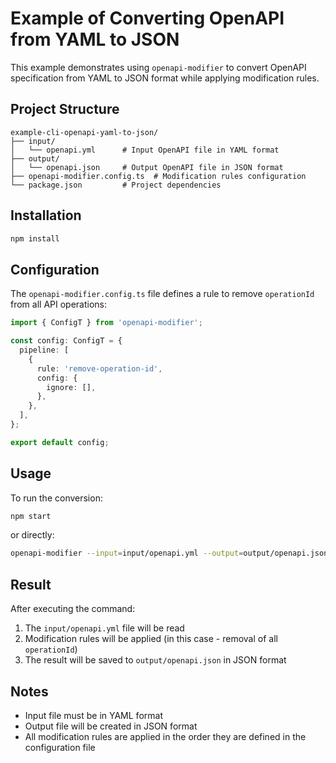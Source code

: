 # Example of Converting OpenAPI from YAML to JSON

This example demonstrates using `openapi-modifier` to convert OpenAPI specification from YAML to JSON format while applying modification rules.

## Project Structure

```
example-cli-openapi-yaml-to-json/
├── input/
│   └── openapi.yml      # Input OpenAPI file in YAML format
├── output/
│   └── openapi.json     # Output OpenAPI file in JSON format
├── openapi-modifier.config.ts  # Modification rules configuration
└── package.json         # Project dependencies
```

## Installation

```bash
npm install
```

## Configuration

The `openapi-modifier.config.ts` file defines a rule to remove `operationId` from all API operations:

```typescript
import { ConfigT } from 'openapi-modifier';

const config: ConfigT = {
  pipeline: [
    {
      rule: 'remove-operation-id',
      config: {
        ignore: [],
      },
    },
  ],
};

export default config;
```

## Usage

To run the conversion:

```bash
npm start
```

or directly:

```bash
openapi-modifier --input=input/openapi.yml --output=output/openapi.json
```

## Result

After executing the command:
1. The `input/openapi.yml` file will be read
2. Modification rules will be applied (in this case - removal of all `operationId`)
3. The result will be saved to `output/openapi.json` in JSON format

## Notes

- Input file must be in YAML format
- Output file will be created in JSON format
- All modification rules are applied in the order they are defined in the configuration file
